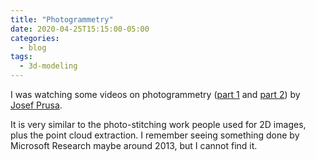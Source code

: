 ```yaml
---
title: "Photogrammetry"
date: 2020-04-25T15:15:00-05:00
categories:
  - blog
tags:
  - 3d-modeling
---
```


I was watching some videos on photogrammetry ([part 1](https://youtu.be/ye-C-OOFsX8) and [part 2](https://youtu.be/1D0EhSi-vvc)) by [Josef Prusa](https://twitter.com/josefprusa).

It is very similar to the photo-stitching work people used for 2D images, plus the point cloud extraction.
I remember seeing something done by Microsoft Research maybe around 2013, but I cannot find it.
